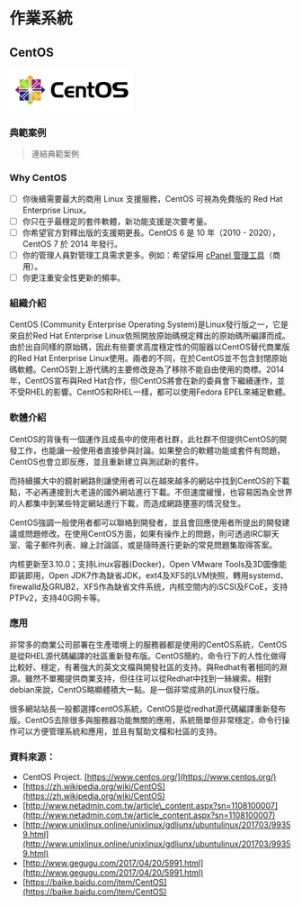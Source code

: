 # **作業系統**

## **CentOS**

![](/assets/220px-Centos-logo-light.svg.png)

### 典範案例

> 連結典範案例

### Why CentOS

* [ ] 你後續需要最大的商用 Linux 支援服務，CentOS 可視為免費版的 Red Hat Enterprise Linux。
* [ ] 你只在乎最穩定的套件軟體，新功能支援是次要考量。
* [ ] 你希望官方對釋出版的支援期更長。CentOS 6 是 10 年（2010 - 2020），CentOS 7 於 2014 年發行。
* [ ] 你的管理人員對管理工具需求更多。例如：希望採用 [cPanel 管理工具](https://cpanel.com/)（商用）。
* [ ] 你更注重安全性更新的頻率。

### 組織介紹

CentOS \(Community Enterprise Operating System\)是Linux發行版之一，它是來自於Red Hat Enterprise Linux依照開放原始碼規定釋出的原始碼所編譯而成。由於出自同樣的原始碼，因此有些要求高度穩定性的伺服器以CentOS替代商業版的Red Hat Enterprise Linux使用。兩者的不同，在於CentOS並不包含封閉原始碼軟體。CentOS對上游代碼的主要修改是為了移除不能自由使用的商標。2014年，CentOS宣布與Red Hat合作，但CentOS將會在新的委員會下繼續運作，並不受RHEL的影響。CentOS和RHEL一樣，都可以使用Fedora EPEL來補足軟體。

### 軟體介紹

CentOS的背後有一個運作且成長中的使用者社群，此社群不但提供CentOS的開發工作，也能讓一般使用者直接參與討論。如果整合的軟體功能或套件有問題，CentOS也會立即反應，並且重新建立與測試新的套件。

而持續擴大中的鏡射網路則讓使用者可以在越來越多的網站中找到CentOS的下載點，不必再連接到大老遠的國外網站進行下載。不但速度緩慢，也容易因為全世界的人都集中到某些特定網站進行下載，而造成網路壅塞的情況發生。

CentOS強調一般使用者都可以聯絡到開發者，並且會回應使用者所提出的開發建議或問題修改。在使用CentOS方面，如果有操作上的問題，則可透過IRC聊天室、電子郵件列表、線上討論區，或是隨時進行更新的常見問題集取得答案。

内核更新至3.10.0；支持Linux容器\(Docker\)，Open VMware Tools及3D圖像能即装即用，Open JDK7作為缺省JDK，ext4及XFS的LVM快照，轉用systemd、firewalld及GRUB2，XFS作為缺省文件系统，内核空間内的iSCSI及FCoE，支持PTPv2，支持40G网卡等。

### 應用

非常多的商業公司部署在生產環境上的服務器都是使用的CentOS系統，CentOS是從RHEL源代碼編譯的社區重新發布版。CentOS簡約，命令行下的人性化做得比較好、穩定，有著強大的英文文檔與開發社區的支持。與Redhat有著相同的淵源。雖然不單獨提供商業支持，但往往可以從Redhat中找到一絲線索。相對debian來說，CentOS略顯體積大一點。是一個非常成熟的Linux發行版。

很多網站站長一般都選擇centOS系統，CentOS是從redhat源代碼編譯重新發布版。CentOS去除很多與服務器功能無關的應用，系統簡單但非常穩定，命令行操作可以方便管理系統和應用，並且有幫助文檔和社區的支持。

### 資料來源：

* CentOS Project. [https://www.centos.org/](https://www.centos.org/)
* [https://zh.wikipedia.org/wiki/CentOS](https://zh.wikipedia.org/wiki/CentOS)
* [http://www.netadmin.com.tw/article\_content.aspx?sn=1108100007](http://www.netadmin.com.tw/article_content.aspx?sn=1108100007)
* [http://www.unixlinux.online/unixlinux/gdliunx/ubuntulinux/201703/99359.html](http://www.unixlinux.online/unixlinux/gdliunx/ubuntulinux/201703/99359.html)
* [http://www.gegugu.com/2017/04/20/5991.html](http://www.gegugu.com/2017/04/20/5991.html)
* [https://baike.baidu.com/item/CentOS](https://baike.baidu.com/item/CentOS)




